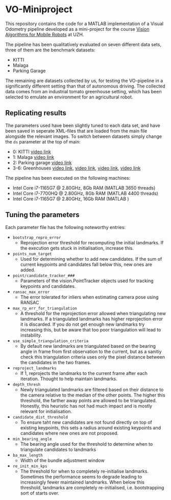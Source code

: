 # VO-Miniproject
This repository contains the code for a MATLAB implementation of a Visual Odometry pipeline developed as a mini-project for the course [Vision Algorithms for Mobile Robots](http://rpg.ifi.uzh.ch/teaching.html) at UZH. 

The pipeline has been qualitatively evaluated on seven different data sets, three of them are the benchmark datasets:
  * KITTI
  * Malaga
  * Parking Garage

The remaining are datasets collected by us, for testing the VO-pipeline in a significantly different setting than that of autonomous driving. The collected data comes from an industrial tomato greenhouse setting, which has been selected to emulate an environment for an agricultural robot.

## Replicating results
The parameters used have been slightly tuned to each data set, and have been saved in seperate XML-files that are loaded from the main file alongside the relevant images. To switch between datasets simply change the `ds` parameter at the top of main:
  - 0: KITTI [video link]()
  - 1: Malaga [video link]()
  - 2: Parking garage [video link]()
  - 3-6: Greenhouses [video link](), [video link](), [video link](), [video link]()

The pipeline has been executed on the following machines:
- Intel Core i7-1165G7 @ 2.80GHz, 8Gb RAM (MATLAB 3650 threads)
- Intel Core i7-7700HQ @ 2.80GHz, 8Gb RAM (MATLAB 4400 threads)
- Intel Core i7-1165G7 @ 2.80GHz, 16Gb RAM (MATLAB )


## Tuning the parameters
Each parameter file has the following noteworthy entries:
- `bootstrap_repro_error`
    - Reprojection error threshold for recomputing the initial landmarks. If the execution gets stuck in initialisation, increase this.
- `points_num_target`
    - Used for determining whether to add new candidates. If the sum of current keypoints and candidates fall below this, new ones are added.
- `point/candidate_tracker_###`
    - Parameters of the vision.PointTracker objects used for tracking keypoints and candidates.
- `ransac_max_error`
    - The error tolerated for inliers when estimating camera pose using RANSAC
- `max_rp_err_for_triangulation`
    - A threshold for the reprojection error allowed when triangulating new landmarks. If a triangulated landmarks has higher reprojection error it is discarded. If you do not get enough new landmarks try increasing this, but be aware that too poor triangulation will lead to instability.
- `use_simple_triangulation_criteria`
    - By default new landmarks are triangulated based on the bearing angle in frame from first observation to the current, but as a sanitiy check this triangulation criteria uses only the pixel distance between the candidates in the two frames.
- `reproject_landmarks`
    - If 1, reprojects the landmarks to the current frame after each iteration. Thought to help maintain landmarks.
- `depth_thresh`
    - Newly triangulated landmarks are filtered based on their distance to the camera relative to the median of the other points. The higher this threshold, the farther away points are allowed to be triangulated. Honestly, this heuristic has not had much impact and is mostly relevant for initialisation.
- `candidate_dist_threshold`
    - To ensure taht new candidates are not found directly on top of existing keypoints, this sets a radius around existing keypoints and candidates where new ones are not proposed.
- `min_bearing_angle`
    - The bearing angle used for the threshold to determine when to triangulate candidates to landmarks
- `ba_max_length`
    - Width of the bundle adjustment window
- `re_init_min_kps`
    - The threshold for when to completely re-initialise landmarks. Sometimes the performance seems to degrade leading to increasingly fewer maintained landmarks. When below this threshold, landmarks are completely re-initialised, i.e. bootstrapping sort of starts over.
